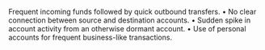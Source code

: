 Frequent incoming funds followed by quick outbound transfers.
	•	No clear connection between source and destination accounts.
	•	Sudden spike in account activity from an otherwise dormant account.
	•	Use of personal accounts for frequent business-like transactions.